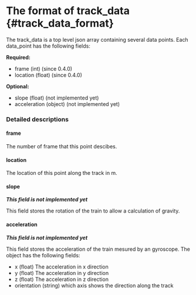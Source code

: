 The format of track_data {#track_data_format}
========================

The track_data is a top level json array containing several data points.
Each data_point has the following fields:

**Required:**

* frame (int) (since 0.4.0)
* location (float) (since 0.4.0)

**Optional:**

* slope (float) (not implemented yet)
* acceleration (object) (not implemented yet)

### Detailed descriptions

#### frame

The number of frame that this point descibes.

#### location

The location of this point along the track in m.

#### slope

***This field is not implemented yet***

This field stores the rotation of the train to allow a calculation of gravity.

#### acceleration

***This field is not implemented yet***

This field stores the acceleration of the train mesured by an gyroscope.
The object has the following fields:

* x (float) The acceleration in x direction
* y (float) The acceleration in y direction
* z (float) The acceleration in z direction
* orientation (string) which axis shows the direction along the track
